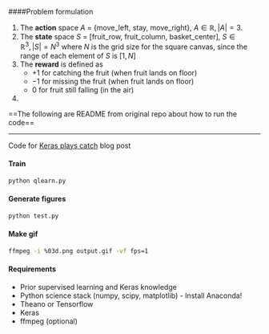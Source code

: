 
####Problem formulation
1. The **action** space $A$ = {move_left, stay, move_right}, $A\in \mathbb{R}, |A| = 3$.
2. The **state** space $S$ =  [fruit_row, fruit_column, basket_center], $S\in \mathbb{R}^3, |S| = N^3$ where $N$ is the grid size for the square canvas, since the range of each element of $S$ is $[1,N]$
3. The **reward** is defined as 
	- $+1$ for catching the fruit (when fruit lands on floor)  
	- $-1$ for missing the fruit (when fruit lands on floor)
	- $0$ for fruit still falling (in the air) 
4. 




==The following are README from original repo about how to run the code==

---
Code for [Keras plays catch](http://edersantana.github.io/articles/keras_rl/) blog post

#### Train
```bash
python qlearn.py
```

#### Generate figures
```bash
python test.py
```

#### Make gif
```bash
ffmpeg -i %03d.png output.gif -vf fps=1
```

#### Requirements
* Prior supervised learning and Keras knowledge
* Python science stack (numpy, scipy, matplotlib) - Install Anaconda!
* Theano or Tensorflow
* Keras
* ffmpeg (optional)
